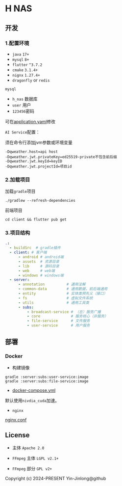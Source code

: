 # H NAS

## 开发

### 1.配置环境

- `java` `17+`
- `mysql` `8+`
- `flutter` `^3.7.2`
- `cmake` `3.1.4+`
- `nignx` `1.27.4+`
- `dragonfly` or  `redis`

`mysql`

- `h_nas` 数据库
- `user` 用户
- `123456`密码

可在[application.yaml](server/subs/core/src/main/resources/application.yml)修改

`AI Service`配置：

须在命令行添加jvm参数或环境变量

```text
-Dqweather.host=api host
-Dqweather.jwt.privateKey=ed25519-private不包含前后缀
-Dqweather.jwt.keyId=keyID
-Dqweather.jwt.projectId=项目id
```

### 2.加载项目

加载`gradle`项目

```shell
./gradlew --refresh-dependencies
```

前端项目

```shell
cd client && flutter pub get
```

### 3.项目结构

```yaml
.:
  - buildSrc  # gradle插件
  - client: # 客户端
      - android # android端
      - assets  # 资源目录
      - lib     # 源码目录
      - web     # web端
      - windows # windows端
  - server:
      - annotation          # 通用注解
      - common-data         # 通用数据，前后端通用
      - entity              # 实体类预先义（接口）
      - fs                  # 虚拟文件系统
      - utils               # 通用工具类
      - subs:
          - broadcast-service # （总）服务广播
          - core              # 服务核心（非服务）
          - file-service      # 文件服务
          - user-service      # 用户服务
```

## 部署

### Docker

- 构建镜像

```shell
gradle :server:subs:user-service:image
gradle :server:subs:file-service:image
```

- [docker-compose.yml](server/docker-compose.yml)

默认使用`nivdia_cuda`加速。

- `nginx`

[nginx.conf](server/nginx.conf)

## License

- 主体 `Apache 2.0`

- `FFmpeg` 主体 `LGPL v2.1+`

- `FFmpeg` 部分 `GPL v2+`

Copyright (c) 2024-PRESENT Yin-Jinlong@github
